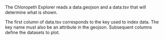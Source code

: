 The Chloropeth Explorer reads a data.geojson and a data.tsv that will determine what is shown.

The first column of data.tsv corresponds to the key used to index data. The key name must also be an attribute in the geojson. 
Subsequent columns define the datasets to plot. 
